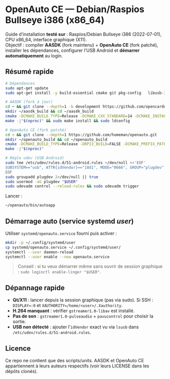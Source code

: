 # OpenAuto CE — Debian/Raspios Bullseye i386 (x86_64)

Guide d’installation **testé sur** : Raspios/Debian Bullseye i386 (2022-07-01), CPU x86_64, interface graphique (X11).  
Objectif : compiler **AASDK** (fork maintenu) + **OpenAuto CE** (fork patché), installer les dépendances, configurer l’USB Android et **démarrer automatiquement** au login.

## Résumé rapide

```bash
# Dépendances
sudo apt-get update
sudo apt-get install -y build-essential cmake git pkg-config   libusb-1.0-0-dev libssl-dev libprotobuf-dev protobuf-compiler   libboost-all-dev qtbase5-dev qtmultimedia5-dev libqt5multimedia5-plugins   libqt5svg5-dev qtchooser qt5-qmake qtbase5-dev-tools   librtaudio-dev libcurl4-openssl-dev libudev-dev   gstreamer1.0-plugins-base gstreamer1.0-plugins-good   gstreamer1.0-plugins-bad gstreamer1.0-plugins-ugly gstreamer1.0-libav   gstreamer1.0-alsa gstreamer1.0-pulseaudio pulseaudio   libqt5xcbqpa5 libxkbcommon-x11-0 libx11-xcb1   libxcb-icccm4 libxcb-image0 libxcb-keysyms1 libxcb-render-util0 libxcb-xkb1

# AASDK (fork à jour)
cd ~ && git clone --depth=1 -b development https://github.com/opencardev/aasdk.git
mkdir ~/aasdk_build && cd ~/aasdk_build
cmake -DCMAKE_BUILD_TYPE=Release -DCMAKE_CXX_STANDARD=14 -DCMAKE_INSTALL_PREFIX=/usr/local ../aasdk
make -j"$(nproc)" && sudo make install && sudo ldconfig

# OpenAuto CE (fork patché)
cd ~ && git clone --depth=1 https://github.com/humeman/openauto.git
mkdir ~/openauto_build && cd ~/openauto_build
cmake -DCMAKE_BUILD_TYPE=Release -DRPI3_BUILD=FALSE -DCMAKE_PREFIX_PATH=/usr/local ../openauto
make -j"$(nproc)"

# Règle udev (USB Android)
sudo tee /etc/udev/rules.d/51-android.rules >/dev/null <<'EOF'
SUBSYSTEM=="usb", ATTR{idVendor}=="18d1", MODE="0666", GROUP="plugdev"
EOF
sudo groupadd plugdev 2>/dev/null || true
sudo usermod -aG plugdev "$USER"
sudo udevadm control --reload-rules && sudo udevadm trigger
```

Lancer :
```bash
~/openauto/bin/autoapp
```

## Démarrage auto (service systemd *user*)
Utiliser `systemd/openauto.service` fourni puis activer :
```bash
mkdir -p ~/.config/systemd/user
cp systemd/openauto.service ~/.config/systemd/user/
systemctl --user daemon-reload
systemctl --user enable --now openauto.service
```
> Conseil : si tu veux démarrer même sans ouvrir de session graphique : `sudo loginctl enable-linger "$USER"`.

## Dépannage rapide
- **Qt/X11** : lancer depuis la session graphique (pas via sudo). Si SSH : `DISPLAY=:0` et `XAUTHORITY=/home/<user>/.Xauthority`.
- **H.264 manquant** : vérifier `gstreamer1.0-libav` est installé.
- **Pas de son** : `gstreamer1.0-pulseaudio` + `pavucontrol` pour choisir la sortie.
- **USB non détecté** : ajouter l’`idVendor` exact vu via `lsusb` dans `/etc/udev/rules.d/51-android.rules`.

## Licence
Ce repo ne contient que des scripts/units. AASDK et OpenAuto CE appartiennent à leurs auteurs respectifs (voir leurs LICENSE dans les dépôts clonés).
